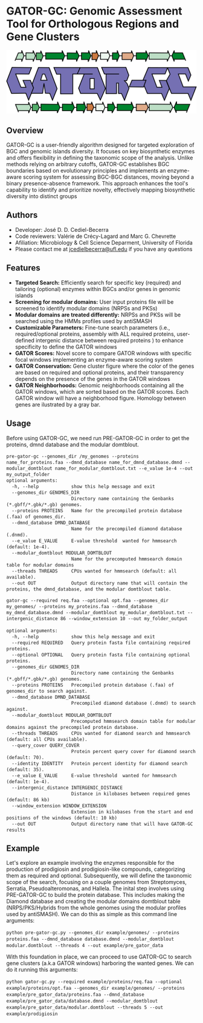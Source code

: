 # GATOR-GC: Genomic Assessment Tool for Orthologous Regions and Gene Clusters
<img src="images/gator_gc_logo.jpg">

## Overview

GATOR-GC is a user-friendly algorithm designed for targeted exploration of BGC and genomic islands diversity. It focuses on key biosynthetic enzymes and offers flexibility in defining the taxonomic scope of the analysis. Unlike methods relying on arbitrary cutoffs, GATOR-GC establishes BGC boundaries based on evolutionary principles and implements an enzyme-aware scoring system for assessing BGC-BGC distances, moving beyond a binary presence-absence framework. This approach enhances the tool's capability to identify and prioritize novelty, effectively mapping biosynthetic diversity into distinct groups

## Authors

- Developer: José D. D. Cediel-Becerra
- Code reviewers: Valérie de Crécy-Lagard and Marc G. Chevrette
- Afiliation: Microbiology & Cell Science Deparment, University of Florida
- Please contact me at jcedielbecerra@ufl.edu if you have any questions

## Features

- **Targeted Search:** Efficiently search for specific key (required) and tailoring (optional) enzymes within BGCs and/or genes in genomic islands
- **Screening for modular domains:** User input proteins file will be screened to identify modular domains (NRPSs and PKSs)
- **Modular domains are treated differently:** NRPSs and PKSs will be searched using the HMMs profiles used by antiSMASH
- **Customizable Parameters:** Fine-tune search parameters (i.e., required/optional proteins, assembly with ALL required proteins, user-defined intergenic distance between required proteins ) to enhance specificity to define the GATOR windows
- **GATOR Scores:** Novel score to compare GATOR windows with specific focal windows implementing an enzyme-aware scoring system 
- **GATOR Conservation:** Gene cluster figure where the color of the genes are based on required and optional proteins, and their transparency depends on the  presence of the genes in the GATOR windows 
- **GATOR Neighborhoods:** Genomic neighborhoods containing all the GATOR windows, which are sorted based on the GATOR scores. Each GATOR window will have a neighborhood figure. Homology between genes are ilustrated by a gray bar. 

## Usage
Before using GATOR-GC, we need run PRE-GATOR-GC in order to get the proteins, dmnd database and the modular domtblout.

```
pre-gator-gc --genomes_dir /my_genomes --proteins name_for_proteins.faa --dmnd_database name_for_dmnd_database.dmnd --modular_domtblout name_for_modular_domtblout.txt --e_value 1e-4 --out my_output_folder
optional arguments:
  -h, --help            show this help message and exit
  --genomes_dir GENOMES_DIR
                        Directory name containing the Genbanks (*.gbff/*.gbk/*.gb) genomes.
  --proteins PROTEINS   Name for the precompiled protein database (.faa) of genomes_dir.
  --dmnd_database DMND_DATABASE
                        Name for the precompiled diamond database (.dnmd).
  --e_value E_VALUE     E-value threshold  wanted for hmmsearch (default: 1e-4).
  --modular_domtblout MODULAR_DOMTBLOUT
                        Name for the precomputed hmmsearch domain table for modular domains
  --threads THREADS     CPUs wanted for hmmsearch (default: all available).
  --out OUT             Output directory name that will contain the proteins, the dmnd_database, and the modular domtblout table.
``` 

```
gator-gc --required req.faa --optional opt.faa --genomes_dir my_genomes/ --proteins my_proteins.faa --dmnd_database my_dmnd_database.dmnd --modular_domtblout my_modular_domtblout.txt --intergenic_distance 86 --window_extension 10 --out my_folder_output

optional arguments:
  -h, --help            show this help message and exit
  --required REQUIRED   Query protein fasta file containing required proteins.
  --optional OPTIONAL   Query protein fasta file containing optional proteins.
  --genomes_dir GENOMES_DIR
                        Directory name containing the Genbanks (*.gbff/*.gbk/*.gb) genomes.
  --proteins PROTEINS   Precompiled protein database (.faa) of genomes_dir to search against.
  --dmnd_database DMND_DATABASE
                        Precompiled diamond database (.dnmd) to search against.
  --modular_domtblout MODULAR_DOMTBLOUT
                        Precomputed hmmsearch domain table for modular domains against the precompiled protein database.
  --threads THREADS     CPUs wanted for diamond search and hmmsearch (default: all CPUs available).
  --query_cover QUERY_COVER
                        Protein percent query cover for diamond search (default: 70).
  --identity IDENTITY   Protein percent identity for diamond search (default: 35).
  --e_value E_VALUE     E-value threshold  wanted for hmmsearch (default: 1e-4).
  --intergenic_distance INTERGENIC_DISTANCE
                        Distance in kilobases between required genes (default: 86 kb)
  --window_extension WINDOW_EXTENSION
                        Extension in kilobases from the start and end positions of the windows (default: 10 kb)
  --out OUT             Output directory name that will have GATOR-GC results
```

## Example

Let's explore an example involving the enzymes responsible for the production of prodigiosin and prodigiosin-like compounds, categorizing them as required and optional. Subsequently, we will define the taxonomic scope of the search, focusing  on a couple genomes from Streptomyces, Serratia, Pseudoalteromonas, and Hallela.
The inital step involves using PRE-GATOR-GC to build the protein database. This includes making the Diamond database and creating the modular domains domtblout table (NRPS/PKS/Hybrids from the whole genomes using the modular profiles used by antiSMASH). We can do this as simple as this command line arguments:   

`python pre-gator-gc.py --genomes_dir example/genomes/ --proteins proteins.faa --dmnd_database database.dmnd --modular_domtblout modular.domtblout --threads 4 --out example/pre_gator_data`

With this foundation in place, we can proceed to use GATOR-GC to search gene clusters (a.k.a GATOR windows) harboring the wanted genes. We can do it running this arguments:

`python gator-gc.py --required example/proteins/req.faa --optional example/proteins/opt.faa --genomes_dir example/genomes/ --proteins example/pre_gator_data/proteins.faa --dmnd_database example/pre_gator_data/database.dmnd --modular_domtblout example/pre_gator_data/modular.domtblout --threads 5 --out example/prodigiosin`

